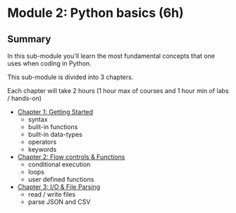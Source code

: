 # Module 2: Python basics (6h)

## Summary

In this sub-module you'll learn the most fundamental concepts that one uses when coding in Python.

This sub-module is divided into 3 chapters.

Each chapter will take 2 hours (1 hour max of courses and 1 hour min of labs / hands-on)

- [Chapter 1: Getting Started](PART-1.md)
  - syntax
  - built-in functions
  - built-in data-types
  - operators
  - keywords
- [Chapter 2: Flow controls & Functions](PART-2.md)
  - conditional execution
  - loops
  - user defined functions
- [Chapter 3: I/O & File Parsing](PART-3.md)
  - read / write files
  - parse JSON and CSV

